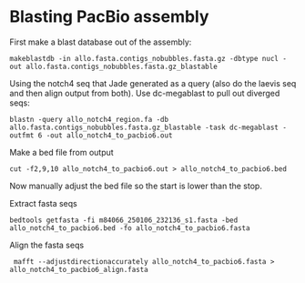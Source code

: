 # Blasting PacBio assembly

First make a blast database out of the assembly:
```
makeblastdb -in allo.fasta.contigs_nobubbles.fasta.gz -dbtype nucl -out allo.fasta.contigs_nobubbles.fasta.gz_blastable
```

Using the notch4 seq that Jade generated as a query (also do the laevis seq and then align output from both). Use dc-megablast to pull out diverged seqs:
```
blastn -query allo_notch4_region.fa -db allo.fasta.contigs_nobubbles.fasta.gz_blastable -task dc-megablast -outfmt 6 -out allo_notch4_to_pacbio6.out
```
Make a bed file from output
```
cut -f2,9,10 allo_notch4_to_pacbio6.out > allo_notch4_to_pacbio6.bed
```
Now manually adjust the bed file so the start is lower than the stop.

Extract fasta seqs
```
bedtools getfasta -fi m84066_250106_232136_s1.fasta -bed allo_notch4_to_pacbio6.bed -fo allo_notch4_to_pacbio6.fasta
```
Align the fasta seqs
```
 mafft --adjustdirectionaccurately allo_notch4_to_pacbio6.fasta > allo_notch4_to_pacbio6_align.fasta
```
